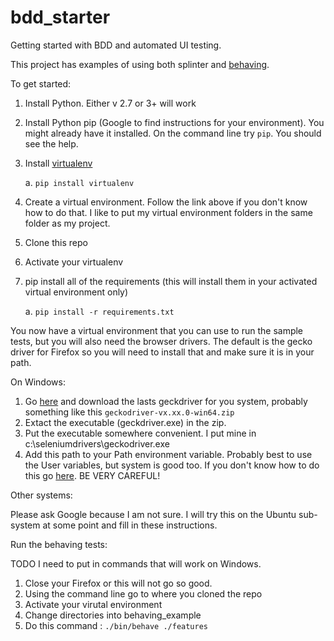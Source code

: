 # bdd_starter
Getting started with BDD and automated UI testing.

This project has examples of using both splinter and [behaving](https://github.com/ggozad/behaving). 

To get started:

1. Install Python. Either v 2.7 or 3+ will work
2. Install Python pip (Google to find instructions for your environment). You might already have it installed. On the command line try ```pip```. You should see the help.
3. Install [virtualenv](http://python-guide-pt-br.readthedocs.io/en/latest/dev/virtualenvs/)
  
    a. ```pip install virtualenv```
4. Create a virtual environment. Follow the link above if you don't know how to do that. I like to put my virtual environment folders in the same folder as my project.
5. Clone this repo
6. Activate your virtualenv
8. pip install all of the requirements (this will install them in your activated virtual environment only)

    a. ```pip install -r requirements.txt```

You now have a virtual environment that you can use to run the sample tests, but you will also need the browser drivers. The default is the gecko driver for Firefox so you will need to install that and make sure it is in your path. 

On Windows:

1. Go [here](https://github.com/mozilla/geckodriver/releases) and download the lasts geckdriver for you system, probably something like this ``geckodriver-vx.xx.0-win64.zip``
2. Extact the executable (geckdriver.exe) in the zip.
3. Put the executable somewhere convenient. I put mine in c:\seleniumdrivers\geckodriver.exe
4. Add this path to your Path environment variable. Probably best to use the User variables, but system is good too. If you don't know how to do this go [here](http://windowsitpro.com/systems-management/how-can-i-add-new-folder-my-system-path). BE VERY CAREFUL!

Other systems:

Please ask Google because I am not sure. I will try this on the Ubuntu sub-system at some point and fill in these instructions.

Run the behaving tests:

TODO I need to put in commands that will work on Windows.

1. Close your Firefox or this will not go so good.
2. Using the command line go to where you cloned the repo
3. Activate your virutal environment
4. Change directories into behaving_example
5. Do this command : ```./bin/behave ./features```

